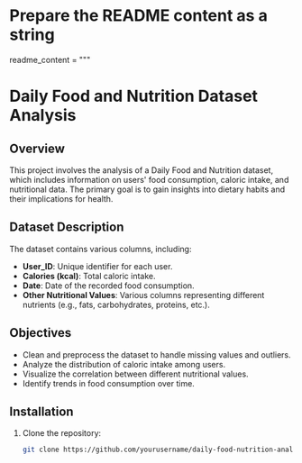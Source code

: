 # Prepare the README content as a string
readme_content = """
# Daily Food and Nutrition Dataset Analysis

## Overview

This project involves the analysis of a Daily Food and Nutrition dataset, which includes information on users' food consumption, caloric intake, and nutritional data. The primary goal is to gain insights into dietary habits and their implications for health.

## Dataset Description

The dataset contains various columns, including:

- **User_ID**: Unique identifier for each user.
- **Calories (kcal)**: Total caloric intake.
- **Date**: Date of the recorded food consumption.
- **Other Nutritional Values**: Various columns representing different nutrients (e.g., fats, carbohydrates, proteins, etc.).

## Objectives

- Clean and preprocess the dataset to handle missing values and outliers.
- Analyze the distribution of caloric intake among users.
- Visualize the correlation between different nutritional values.
- Identify trends in food consumption over time.

## Installation

1. Clone the repository:

   ```bash
   git clone https://github.com/yourusername/daily-food-nutrition-analysis.git
